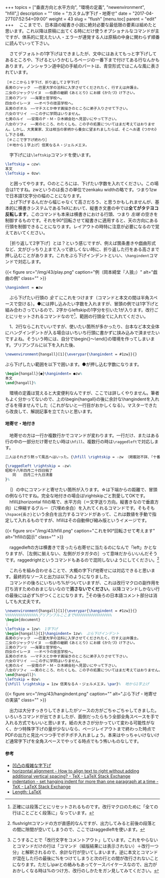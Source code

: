+++
topics = ["垂直方向と水平方向", "環境の定義", "newenvironment", "hfill",]
description = ""
title = "カスタム字下げ・地寄せ"
date = "2017-04-27T07:52:54+09:00"
weight = 43
slug = "flush"
[menu.toc]
    parent = "edit"
+++
&#x3000;ここまでで、日本語の縦書き小説に絶対必要な最低限の要素は組めたと思います。これ以降は原稿に出てくる時にだけ使うオプショナルなコマンドが主ですが、体系的に覚えたい人・エラーが連発する人は原稿の中身に関わらず順番に読んでいって下さい。

　さてデフォルトの1字下げはできましたが、文中にはあえてもっと字下げしてあるところや、下げるというかむしろページの一番下まで付けてある行なんかもあります。ノンシャラン道中記の手紙のパートは、青空形式ではこんな風に表されています。

    ［＃ここから１字下げ、折り返して２字下げ］
    長男のジャック　――巴里大学の法科に入学させてくだされたく、行すえは弁護士。
    二女のジャックリイヌ　――伯爵の継嗣《あととり》にお嫁《かたづ》け下さい。
    三男のアンリ　――海軍士官学校へ。
    四女のイレーヌ　――オペラの技芸学校へ。
    五男のポオル　――マチスとか申す画描きのところに弟子入りさせて下さい。
    六女のマリイ　――この子に学問はいりません。
    七男のルイ　――安南のＰ・Ｍ・Ｄ木綿会社へ見習いにやって下さい。
    八女のソフィ　――実のところ、わたくしも、この子の処置についてはまだ考えてはおりません。しかし、大実業家、又は相当の家柄から養女に望まれましたらば、そこへお遣《つかわ》し下さる様。
    ［＃ここで字下げ終わり］
    ［＃地から１字上げ］信実なるＡ・ジェルメエヌ。

　字下げには`\leftskip`コマンドを使います。

```latex
\leftskip = ○zw%
本文
\leftskip = 0zw%
```

　と囲ってやります。○のところには、下げたい字数を入れてください。この場合は1ですね。zwというのは長さの単位でzenkaku widthの略です。つまり1zwで日本語1文字分の幅のことになります。  
　上げ下げするんだから幅じゃなくて高さだろう、と思うかもしれませんが、基本的に横書きシステムであるTeXにおいて、縦書き文書の中では**全てがタテヨコ反転します**。このコマンドも本来は横書きにおける行頭、つまり _左端_ の空きを制御するものです。それを90°回転させて縦書きに適用すると、天の方向にある行頭を制御できることになります。レイアウトの時特に注意が必要になるので覚えておいてください。

　［折り返して2字下げ］とは？という感じですが、例えば箇条書きや戯曲形式など、文がびっちり上まで入って欲しくない時に、折り返した行をある高さまで押し込むことがあります。これをぶら下げインデントといい、`\hangindent`コマンドで対応します。

{{< figure src="/img/43/play.png" caption="例（岡本綺堂『人狼』）" alt="戯曲の例" class="" >}}

```latex
\hangindent = ●zw
```

　ぶら下げたい行頭の _全て_ にこれをつけます（コマンドと本文の間は半角スペースで空ける）。●には押し込みたい字数を入れますが、冒頭の例では1字下げと組み合わさっているので、2字からleftskipの1字分を引いた1が入ります。改行ごとにリセットされるコマンドなので[^1]、範囲の行頭全てに入れてください。

　1、2行ならこれでいいですが、使いたい箇所が多かったり、台本など本文全体にハングインデントが入る場合はいちいち行頭に書かずに挟み込みで済ませたいですよね。そういう時には、自分で\begin{}～\end{}の環境を作ってしまいます。プリアンブルに以下を入れた後、

```latex
\newenvironment{hangall}[1]{\everypar{\hangindent = #1zw}}{}
```

ぶら下げしたい範囲を以下で囲います。●が押し込む字数になります。

```latex
\begin{hangall}{●}\hangindent= ●zw%
本文
\end{hangall}%
```

　環境の定義は覚えると大変便利なんですが、ここでは詳しくやりません。筆者もよく分かってないので、上の\begin{hangall}の後に余計な\hangindentを入れざるを得ませんでした（これがないと一行目がおかしくなる）。マスターできたら改良して、解説記事を立てたいと思います。

#### 地寄せ・地付き
　地寄せの方は一行か複数行かでコマンドが変わります。一行だけ、またはある行の中の一部分だけ寄せたい時は`\hfill`、複数行の時は`\raggedleft`で対応します。

```latex
二人はそれぎり黙って風呂へはいった。{\hfill \rightskip = ☆zw （掲載誌不詳、『十番随筆』所収）\par}%

{\raggedleft \rightskip = ☆zw%
昭和十八年四月二十四日稿了
　　同　　四月二十九日清書
}%
```

　｛｝の中にコマンドと寄せたい箇所が入ります。☆は下端からの距離で、冒頭の例なら1ですね。完全な地付きの場合は\rightskipごと割愛してOKです。  
　hfillはhorizontal fillの略で、水平方向（＝文字送り方向。縦書きなので垂直方向）に伸縮するグルー（穴埋め余白）を入れてくれるコマンドです。そもそも`\hspace{長さ}`という余白を出力するコマンドがあって、これは数値を手動で指定して入れるものですが、hfillはその自動伸び縮み版というイメージです。

{{< figure src="/img/43/hfill.png" caption="これを90°回転させて考えます" alt="hfillの図示" class="" >}}

　raggedleftの方は横書きで言ったら右寄せに当たるのになんで「left」かとなりますが、［左側に揃えない、左側がガタガタの］って意味だからいいんだそうです。raggedrightというコマンドもあるので混同しないようにしてください。[^2]

　これらを組み合わせることで、大概の字下げ地寄せには対応できると思います。最終的なソースと出力は以下のようになりました。  
　コマンドの後ろにいちいち%がついていますが、これは改行マクロの副作用を打ち消すためのおまじないなので**消さないでください**。以降コマンドしかない行の最後には必ず%がつくことになります。[^3]その後ろの日本語コメント部分は消しても大丈夫です。

```latex
\newenvironment{hangall}[1]{\everypar{\hangindent = #1zw}}{}
%%%%%%%%%%%%%%%プリアンブルここまで%%%%%%%%%%%%%%%%%
\begin{document}
︙
\leftskip = 1zw%  1字下げ
\begin{hangall}{1}\hangindent= 1zw%  ぶら下げインデント
長男のジャック　――巴里大学の法科に入学させてくだされたく、行すえは弁護士。
二女のジャックリイヌ　――伯爵の継嗣《あととり》にお嫁《かたづ》け下さい。
三男のアンリ　――海軍士官学校へ。
四女のイレーヌ　――オペラの技芸学校へ。
五男のポオル　――マチスとか申す画描きのところに弟子入りさせて下さい。
六女のマリイ　――この子に学問はいりません。
七男のルイ　――安南のＰ・Ｍ・Ｄ木綿会社へ見習いにやって下さい。
八女のソフィ　――実のところ、わたくしも、この子の処置についてはまだ考えてはおりません。しかし、大実業家、又は相当の家柄から養女に望まれましたらば、そこへお遣《つかわ》し下さる様。
\end{hangall}%
\leftskip = 0zw%
{\hfill \rightskip = 1zw 信実なるＡ・ジェルメエヌ。\par}%  地から1字上げ
```

{{< figure src="/img/43/hangindent.png" caption="" alt="ぶら下げ・地寄せの実装" class="" >}}

　出力は大分すっきりしてきましたがソースの方がごちゃごちゃしてきました。いろいろコマンドが出てきましたが、面倒だったらもう全部全角スペースを手で入れる方式でもいいと思います。紙の大きさが分かっていて変わる可能性がなく、かつ特殊字下げの量が少ないなら、ページレイアウトまで終わった時点でPDFの出力と見比べつつ手でポチポチ入れましょう。本来はやっちゃいけないけど通常字下げを全角スペースでやってる時点でもう怖いものなしです。

[^1]: 正確には段落ごとにリセットされるものです。改行マクロのために「全ての行はことごとく段落に」なっています。
[^2]: flushrightコマンドの方が直感的なんですが、出力してみると前後の段落との間に隙間が空いてしまうので、ここではraggedleftを使います。
[^3]:こうすることで「改行文字をコメントアウト」しています。これをやらないとコマンドだけの行は「コマンド（組版結果には表示されない）＋改行一つ分」と解釈されるので、余計な行が空いてしまいます。逆に本文とコマンドが混在した行の最後に%をつけてしまうと次の行との間が改行されないことになります。ただし\parとの絡みもあってケースバイケースなので、出力がおかしくなる時は%のつけ方、改行のしかたをガン見してみてください。

#### 参考
- [凹凸の複雑な字下げ](http://www.aozora.gr.jp/annotation/layout_2.html#ototsu)
- [horizontal alignment - How to align text to right without adding additional vertical spacing? - TeX - LaTeX Stack Exchange](https://tex.stackexchange.com/questions/208898/how-to-align-text-to-right-without-adding-additional-vertical-spacing)
- [indentation - set hanging indent for more than one paragraph at a time - TeX - LaTeX Stack Exchange](https://tex.stackexchange.com/questions/60613/set-hanging-indent-for-more-than-one-paragraph-at-a-time)
- [Length: LaTeX](http://www.biwako.shiga-u.ac.jp/sensei/kumazawa/tex/length.html)

